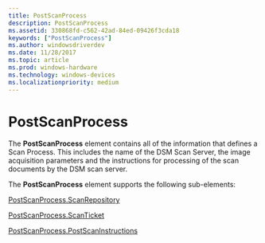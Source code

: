 ```yaml
---
title: PostScanProcess
description: PostScanProcess
ms.assetid: 330868fd-c562-42ad-84ed-09426f3cda18
keywords: ["PostScanProcess"]
ms.author: windowsdriverdev
ms.date: 11/28/2017
ms.topic: article
ms.prod: windows-hardware
ms.technology: windows-devices
ms.localizationpriority: medium
---
```


# PostScanProcess


The **PostScanProcess** element contains all of the information that defines a Scan Process. This includes the name of the DSM Scan Server, the image acquisition parameters and the instructions for processing of the scan documents by the DSM scan server.

The **PostScanProcess** element supports the following sub-elements:

[PostScanProcess.ScanRepository](postscanprocess-scanrepository.md)

[PostScanProcess.ScanTicket](postscanprocess-scanticket.md)

[PostScanProcess.PostScanInstructions](postscanprocess-postscaninstructions.md)

 

 





